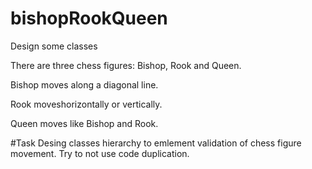 # bishopRookQueen
Design some classes

There are three chess figures: Bishop, Rook and Queen.

Bishop moves along a diagonal line.

Rook moveshorizontally or vertically.

Queen moves like Bishop and Rook.

#Task
Desing classes hierarchy to emlement validation of chess figure movement. Try to not use code duplication.
